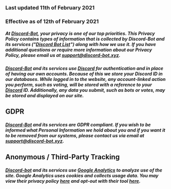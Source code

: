 ### Last updated 11th of February 2021
### Effective as of 12th of February 2021

##### At [Discord-Bot](https://discord-bot.xyz), your privacy is one of our top priorities. This Privacy Policy contains types of information that is collected by Discord-Bot and its services ("[Discord Bot List](https://discord-bot.xyz)") along with how we use it. If you have additional questions or require more information about our Privacy Policy, please email us at [support@discord-bot.xyz](mailto:support@discord-bot.xyz).

##### [Discord-Bot](https://discord-bot.xyz) and its services use [Discord](https://discordapp.com/) for authentication and in place of having our own accounts. Because of this we store your Discord ID in our databases. While logged in to the website, any account-linked action you perform, such as voting, will be stored with a reference to your [Discord](https://discordapp.com/) ID. Additionally, any data you submit, such as bots or votes, may be stored and displayed on our site.

## GDPR
##### [Discord-Bot](https://discord-bot.xyz) and its services are GDPR compliant. If you wish to be informed what Personal Information we hold about you and if you want it to be removed from our systems, please contact us via email at support@discord-bot.xyz.

## Anonymous / Third-Party Tracking
##### [Discord-bot](https://discord-bot.xyz) and its services use [Google Analytics](https://analytics.google.com/analytics/web/) to analyze use of the site. Google Analytics uses cookies and collects usage data. You may view their privacy policy [here](https://www.google.com/intl/en/policies/privacy/) and opt-out with their tool [here](https://tools.google.com/dlpage/gaoptout?hl=en).

